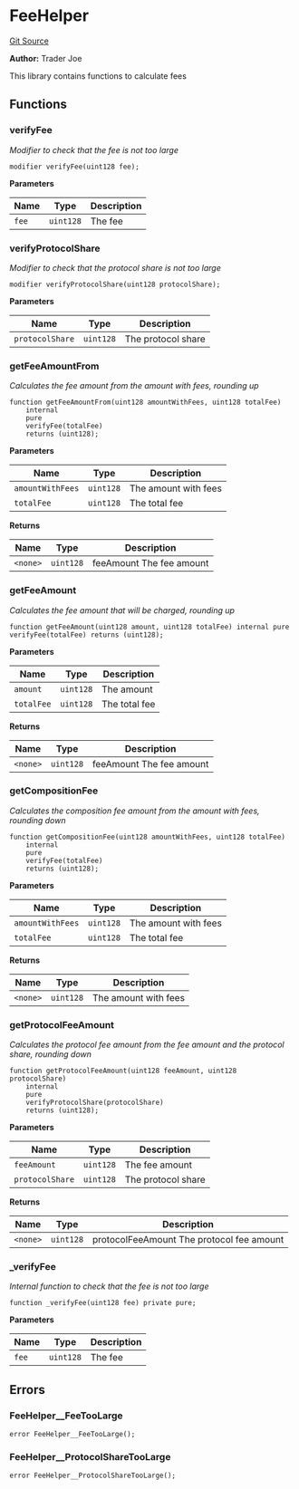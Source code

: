 # FeeHelper
[Git Source](https://github.com/traderjoe-xyz/joe-v2/blob/16f011d25e6bf6d0a0c479974345b623d491104f/src/libraries/FeeHelper.sol)

**Author:**
Trader Joe

This library contains functions to calculate fees


## Functions
### verifyFee

*Modifier to check that the fee is not too large*


```solidity
modifier verifyFee(uint128 fee);
```
**Parameters**

|Name|Type|Description|
|----|----|-----------|
|`fee`|`uint128`|The fee|


### verifyProtocolShare

*Modifier to check that the protocol share is not too large*


```solidity
modifier verifyProtocolShare(uint128 protocolShare);
```
**Parameters**

|Name|Type|Description|
|----|----|-----------|
|`protocolShare`|`uint128`|The protocol share|


### getFeeAmountFrom

*Calculates the fee amount from the amount with fees, rounding up*


```solidity
function getFeeAmountFrom(uint128 amountWithFees, uint128 totalFee)
    internal
    pure
    verifyFee(totalFee)
    returns (uint128);
```
**Parameters**

|Name|Type|Description|
|----|----|-----------|
|`amountWithFees`|`uint128`|The amount with fees|
|`totalFee`|`uint128`|The total fee|

**Returns**

|Name|Type|Description|
|----|----|-----------|
|`<none>`|`uint128`|feeAmount The fee amount|


### getFeeAmount

*Calculates the fee amount that will be charged, rounding up*


```solidity
function getFeeAmount(uint128 amount, uint128 totalFee) internal pure verifyFee(totalFee) returns (uint128);
```
**Parameters**

|Name|Type|Description|
|----|----|-----------|
|`amount`|`uint128`|The amount|
|`totalFee`|`uint128`|The total fee|

**Returns**

|Name|Type|Description|
|----|----|-----------|
|`<none>`|`uint128`|feeAmount The fee amount|


### getCompositionFee

*Calculates the composition fee amount from the amount with fees, rounding down*


```solidity
function getCompositionFee(uint128 amountWithFees, uint128 totalFee)
    internal
    pure
    verifyFee(totalFee)
    returns (uint128);
```
**Parameters**

|Name|Type|Description|
|----|----|-----------|
|`amountWithFees`|`uint128`|The amount with fees|
|`totalFee`|`uint128`|The total fee|

**Returns**

|Name|Type|Description|
|----|----|-----------|
|`<none>`|`uint128`|The amount with fees|


### getProtocolFeeAmount

*Calculates the protocol fee amount from the fee amount and the protocol share, rounding down*


```solidity
function getProtocolFeeAmount(uint128 feeAmount, uint128 protocolShare)
    internal
    pure
    verifyProtocolShare(protocolShare)
    returns (uint128);
```
**Parameters**

|Name|Type|Description|
|----|----|-----------|
|`feeAmount`|`uint128`|The fee amount|
|`protocolShare`|`uint128`|The protocol share|

**Returns**

|Name|Type|Description|
|----|----|-----------|
|`<none>`|`uint128`|protocolFeeAmount The protocol fee amount|


### _verifyFee

*Internal function to check that the fee is not too large*


```solidity
function _verifyFee(uint128 fee) private pure;
```
**Parameters**

|Name|Type|Description|
|----|----|-----------|
|`fee`|`uint128`|The fee|


## Errors
### FeeHelper__FeeTooLarge

```solidity
error FeeHelper__FeeTooLarge();
```

### FeeHelper__ProtocolShareTooLarge

```solidity
error FeeHelper__ProtocolShareTooLarge();
```

